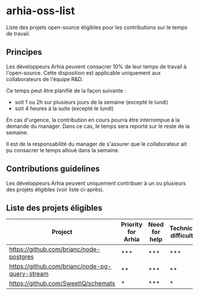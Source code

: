 # arhia-oss-list
Liste des projets open-source éligibles pour les contributions sur le temps de travail.

## Principes

Les développeurs Arhia peuvent consacrer 10% de leur temps de travail à l'open-source.
Cette disposition est applicable uniquement aux collaborateurs de l'équipe R&D.

Ce temps peut être planifié de la façon suivante :
- soit 1 ou 2h sur plusieurs jours de la semaine (excepté le lundi)
- soit 4 heures à la suite (excepté le lundi)

En cas d'urgence, la contribution en cours pourra être interrompue à la demande du manager.
Dans ce cas, le temps sera reporté sur le reste de la semaine.

Il est de la responsabilité du manager de s'assurer que le collaborateur ait pu consacrer le temps alloué dans la semaine.

## Contributions guidelines

Les développeurs Arhia peuvent uniquement contribuer à un ou plusieurs des projets éligibles (voir liste ci-après).

## Liste des projets éligibles

| Project | Priority for Arhia | Need for help | Technical difficulty |
| ------------- | ------------- | ------------- | ------------- |
| https://github.com/brianc/node-postgres | *** | *** | *** |
| https://github.com/brianc/node-pg-query-stream | ** | *** | ** |
| https://github.com/SweetIQ/schemats| * | *** | * |


